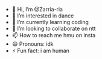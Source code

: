 - 👋 Hi, I’m @Zarria-ria
- 👀 I’m interested in dance
- 🌱 I’m currently learning coding
- 💞️ I’m looking to collaborate on ntt
- 📫 How to reach me hmu on insta
- 😄 Pronouns: idk
- ⚡ Fun fact: i am human

<!---
Zarria-ria/Zarria-ria is a ✨ special ✨ repository because its `README.md` (this file) appears on your GitHub profile.
You can click the Preview link to take a look at your changes.
--->
